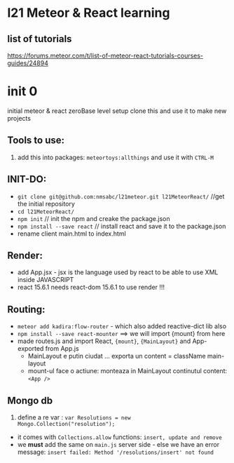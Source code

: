 # l21 Meteor & React learning

## list of tutorials
https://forums.meteor.com/t/list-of-meteor-react-tutorials-courses-guides/24894

# init 0
initial meteor & react zeroBase level setup
clone this and use it to make new projects

## Tools to use:
1. add this into packages: `meteortoys:allthings` and use it with `CTRL-M`

## INIT-DO:
- `git clone git@github.com:nmsabc/l21meteor.git l21MeteorReact/` //get the initial repository
- `cd l21MeteorReact/`
- `npm init`    // init the npm and creake the package.json
- `npm install --save react` // install react and save it to the package.json
- rename client main.html to index.html

## Render:
- add App.jsx - jsx is the language used by react to be able to use XML inside JAVASCRIPT
- react 15.6.1 needs react-dom 15.6.1 to use render !!!

## Routing:
- `meteor add kadira:flow-router` - which also added reactive-dict lib also
- `npm install --save react-mounter` ==> we will import {mount} from here
- made routes.js and import React, `{mount}`, `{MainLayout}` and App-exported from App.js
  - MainLayout e putin ciudat ... exporta un content = className main-layout
  - mount-ul face o actiune: monteaza in MainLayout continutul content: `<App />`

## Mongo db
1. define a re var : `var Resolutions = new Mongo.Collection("resolution"); `
  - it comes with `Collections.allow` functions: `insert, update and remove`
  - we **must** add the same on `main.js` server side - else we have an error message: `insert failed: Method '/resolutions/insert' not found`
